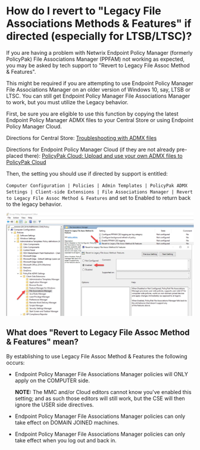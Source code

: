 # How do I revert to "Legacy File Associations Methods & Features" if directed (especially for LTSB/LTSC)?

If you are having a problem with Netwrix Endpoint Policy Manager (formerly PolicyPak) File
Associations Manager (PPFAM) not working as expected, you may be asked by tech support to "Revert to
Legacy File Assoc Method & Features".

This might be required if you are attempting to use Endpoint Policy Manager File Associations
Manager on an older version of Windows 10, say, LTSB or LTSC. You can still get Endpoint Policy
Manager File Associations Manager to work, but you must utilize the Legacy behavior.

First, be sure you are eligible to use this function by copying the latest Endpoint Policy Manager
ADMX files to your Central Store or using Endpoint Policy Manager Cloud.

Directions for Central Store:
[Troubleshooting with ADMX files](../../video/troubleshooting/admxfiles.md)

Directions for Endpoint Policy Manager Cloud (if they are not already pre-placed there):
[PolicyPak Cloud: Upload and use your own ADMX files to PolicyPak Cloud](../../video/cloud/admxfiles.md)

Then, the setting you should use if directed by support is entitled:

`Computer Configuration | Policies | Admin Templates | PolicyPak ADMX Settings | Client-side Extensions | File Associations Manager | Revert to Legacy File Assoc Method & Features`
and set to Enabled to return back to the legacy behavior.

![837_1_image-20201027212337-3](../../../../../static/img/product_docs/policypak/policypak/troubleshooting/fileassociations/837_1_image-20201027212337-3.webp)

## What does "Revert to Legacy File Assoc Method & Features" mean?

By establishing to use Legacy File Assoc Method & Features the following occurs:

- Endpoint Policy Manager File Associations Manager policies will ONLY apply on the COMPUTER side.

    **NOTE:** The MMC and/or Cloud editors cannot know you've enabled this setting; and as such
    those editors will still work, but the CSE will then ignore the USER side directives.

- Endpoint Policy Manager File Associations Manager policies can only take effect on DOMAIN JOINED
  machines.
- Endpoint Policy Manager File Associations Manager policies can only take effect when you log out
  and back in.
